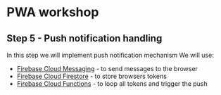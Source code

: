 # PWA workshop
## Step 5 - Push notification handling

In this step we will implement push notification mechanism
We will use:
* [Firebase Cloud Messaging](https://firebase.google.com/docs/cloud-messaging) - to send messages to the browser
* [Firebase Cloud Firestore](https://firebase.google.com/docs/firestore) - to store browsers tokens
* [Firebase Cloud Functions](https://firebase.google.com/docs/functions) - to loop all tokens and trigger the push

